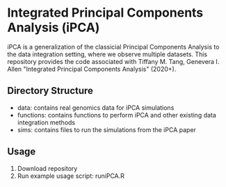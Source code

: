 # Integrated Principal Components Analysis (iPCA)
iPCA is a generalization of the classicial Principal Components Analysis to the data integration setting, where we observe multiple datasets. This repository provides the code associated with Tiffany M. Tang, Genevera I. Allen "Integrated Principal Components Analysis" (2020+).

## Directory Structure

- data: contains real genomics data for iPCA simulations
- functions: contains functions to perform iPCA and other existing data integration methods
- sims: contains files to run the simulations from the iPCA paper

## Usage

1. Download repository
2. Run example usage script: runiPCA.R




